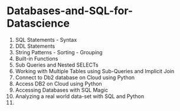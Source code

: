 # Databases-and-SQL-for-Datascience
1. SQL Statements - Syntax
2. DDL Statements
3. String Patterns - Sorting - Grouping
4. Built-in Functions
5. Sub Queries and Nested SELECTs
6. Working with Multiple Tables using Sub-Queries and Implicit Join
7. Connect to Db2 database on Cloud using Python
8. Access DB2 on Cloud using Python
9. Accessing Databases with SQL Magic
10. Analyzing a real world data-set with SQL and Python
11. 
